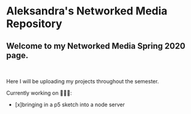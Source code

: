 # Aleksandra's Networked Media Repository

## Welcome to my Networked Media Spring 2020 page.
  <br>
<p>
  Here I will be uploading my projects throughout the semester.
</p>

Currently working on 👩🏼‍💻:
- [x]bringing in a p5 sketch into a node server
